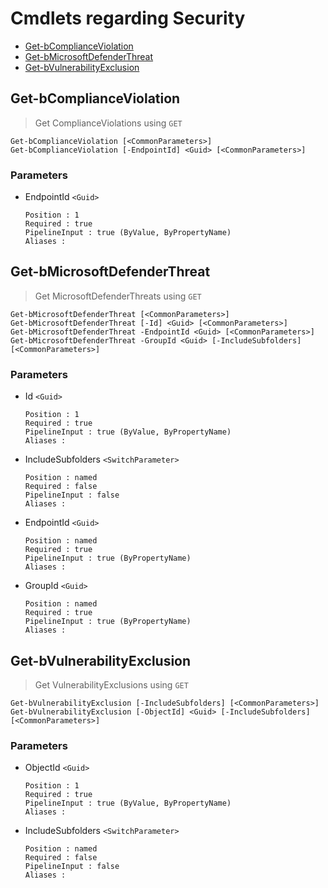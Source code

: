 # Cmdlets regarding Security
* [Get-bComplianceViolation](Security.md#Get-bComplianceViolation)
* [Get-bMicrosoftDefenderThreat](Security.md#Get-bMicrosoftDefenderThreat)
* [Get-bVulnerabilityExclusion](Security.md#Get-bVulnerabilityExclusion)


## Get-bComplianceViolation
> Get ComplianceViolations using `GET` 
```
Get-bComplianceViolation [<CommonParameters>]
Get-bComplianceViolation [-EndpointId] <Guid> [<CommonParameters>]
```
### Parameters
* EndpointId `<Guid>`
  ```
  Position : 1
  Required : true
  PipelineInput : true (ByValue, ByPropertyName)
  Aliases : 
  ```
## Get-bMicrosoftDefenderThreat
> Get MicrosoftDefenderThreats using `GET` 
```
Get-bMicrosoftDefenderThreat [<CommonParameters>]
Get-bMicrosoftDefenderThreat [-Id] <Guid> [<CommonParameters>]
Get-bMicrosoftDefenderThreat -EndpointId <Guid> [<CommonParameters>]
Get-bMicrosoftDefenderThreat -GroupId <Guid> [-IncludeSubfolders] [<CommonParameters>]
```
### Parameters
* Id `<Guid>`
  ```
  Position : 1
  Required : true
  PipelineInput : true (ByValue, ByPropertyName)
  Aliases : 
  ```
* IncludeSubfolders `<SwitchParameter>`
  ```
  Position : named
  Required : false
  PipelineInput : false
  Aliases : 
  ```
* EndpointId `<Guid>`
  ```
  Position : named
  Required : true
  PipelineInput : true (ByPropertyName)
  Aliases : 
  ```
* GroupId `<Guid>`
  ```
  Position : named
  Required : true
  PipelineInput : true (ByPropertyName)
  Aliases : 
  ```
## Get-bVulnerabilityExclusion
> Get VulnerabilityExclusions using `GET` 
```
Get-bVulnerabilityExclusion [-IncludeSubfolders] [<CommonParameters>]
Get-bVulnerabilityExclusion [-ObjectId] <Guid> [-IncludeSubfolders] [<CommonParameters>]
```
### Parameters
* ObjectId `<Guid>`
  ```
  Position : 1
  Required : true
  PipelineInput : true (ByValue, ByPropertyName)
  Aliases : 
  ```
* IncludeSubfolders `<SwitchParameter>`
  ```
  Position : named
  Required : false
  PipelineInput : false
  Aliases : 
  ```

